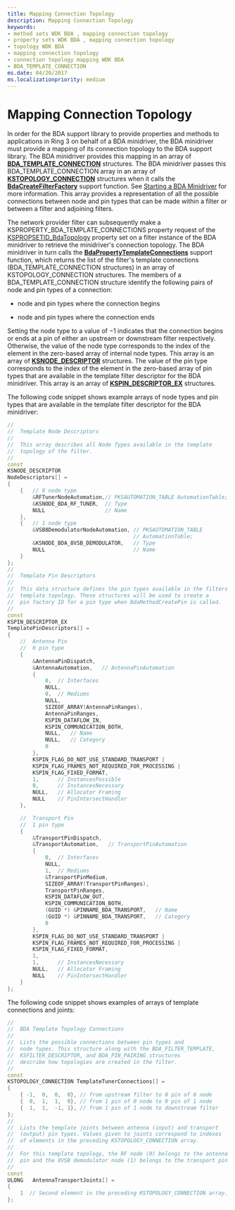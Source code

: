 ```yaml
---
title: Mapping Connection Topology
description: Mapping Connection Topology
keywords:
- method sets WDK BDA , mapping connection topology
- property sets WDK BDA , mapping connection topology
- topology WDK BDA
- mapping connection topology
- connection topology mapping WDK BDA
- BDA_TEMPLATE_CONNECTION
ms.date: 04/20/2017
ms.localizationpriority: medium
---
```


# Mapping Connection Topology





In order for the BDA support library to provide properties and methods to applications in Ring 3 on behalf of a BDA minidriver, the BDA minidriver must provide a mapping of its connection topology to the BDA support library. The BDA minidriver provides this mapping in an array of [**BDA\_TEMPLATE\_CONNECTION**](/windows-hardware/drivers/ddi/bdatypes/ns-bdatypes-_bda_template_connection) structures. The BDA minidriver passes this BDA\_TEMPLATE\_CONNECTION array in an array of [**KSTOPOLOGY\_CONNECTION**](/windows-hardware/drivers/ddi/ks/ns-ks-kstopology_connection) structures when it calls the [**BdaCreateFilterFactory**](/windows-hardware/drivers/ddi/bdasup/nf-bdasup-bdacreatefilterfactory) support function. See [Starting a BDA Minidriver](starting-a-bda-minidriver.md) for more information. This array provides a representation of all the possible connections between node and pin types that can be made within a filter or between a filter and adjoining filters.

The network provider filter can subsequently make a KSPROPERTY\_BDA\_TEMPLATE\_CONNECTIONS property request of the [KSPROPSETID\_BdaTopology](./kspropsetid-bdatopology.md) property set on a filter instance of the BDA minidriver to retrieve the minidriver's connection topology. The BDA minidriver in turn calls the [**BdaPropertyTemplateConnections**](/windows-hardware/drivers/ddi/bdasup/nf-bdasup-bdapropertytemplateconnections) support function, which returns the list of the filter's template connections (BDA\_TEMPLATE\_CONNECTION structures) in an array of KSTOPOLOGY\_CONNECTION structures. The members of a BDA\_TEMPLATE\_CONNECTION structure identify the following pairs of node and pin types of a connection:

-   node and pin types where the connection begins

-   node and pin types where the connection ends

Setting the node type to a value of −1 indicates that the connection begins or ends at a pin of either an upstream or downstream filter respectively. Otherwise, the value of the node type corresponds to the index of the element in the zero-based array of internal node types. This array is an array of [**KSNODE\_DESCRIPTOR**](/windows-hardware/drivers/ddi/ks/ns-ks-_ksnode_descriptor) structures. The value of the pin type corresponds to the index of the element in the zero-based array of pin types that are available in the template filter descriptor for the BDA minidriver. This array is an array of [**KSPIN\_DESCRIPTOR\_EX**](/windows-hardware/drivers/ddi/ks/ns-ks-_kspin_descriptor_ex) structures.

The following code snippet shows example arrays of node types and pin types that are available in the template filter descriptor for the BDA minidriver:

```cpp
//
//  Template Node Descriptors
//
//  This array describes all Node Types available in the template
//  topology of the filter.
//
const
KSNODE_DESCRIPTOR
NodeDescriptors[] =
{
    {   // 0 node type
        &RFTunerNodeAutomation,// PKSAUTOMATION_TABLE AutomationTable;
        &KSNODE_BDA_RF_TUNER,  // Type
        NULL                   // Name
    },
    {   // 1 node type
        &VSB8DemodulatorNodeAutomation, // PKSAUTOMATION_TABLE 
                                        // AutomationTable;
        &KSNODE_BDA_8VSB_DEMODULATOR,   // Type
        NULL                            // Name
    }
};
//
//  Template Pin Descriptors
//
//  This data structure defines the pin types available in the filters
//  template topology. These structures will be used to create a
//  pin factory ID for a pin type when BdaMethodCreatePin is called.
//
const
KSPIN_DESCRIPTOR_EX
TemplatePinDescriptors[] =
{
    //  Antenna Pin
    //  0 pin type
    {
        &AntennaPinDispatch,
        &AntennaAutomation,   // AntennaPinAutomation
        {
            0,  // Interfaces
            NULL,
            0,  // Mediums
            NULL,
            SIZEOF_ARRAY(AntennaPinRanges),
            AntennaPinRanges,
            KSPIN_DATAFLOW_IN,
            KSPIN_COMMUNICATION_BOTH,
            NULL,   // Name
            NULL,   // Category
            0
        },
        KSPIN_FLAG_DO_NOT_USE_STANDARD_TRANSPORT | 
        KSPIN_FLAG_FRAMES_NOT_REQUIRED_FOR_PROCESSING | 
        KSPIN_FLAG_FIXED_FORMAT,
        1,      // InstancesPossible
        0,      // InstancesNecessary
        NULL,   // Allocator Framing
        NULL    // PinIntersectHandler
    },

    //  Transport Pin
    //  1 pin type
    {
        &TransportPinDispatch,
        &TransportAutomation,   // TransportPinAutomation
        {
            0,  // Interfaces
            NULL,
            1,  // Mediums
            &TransportPinMedium,
            SIZEOF_ARRAY(TransportPinRanges),
            TransportPinRanges,
            KSPIN_DATAFLOW_OUT,
            KSPIN_COMMUNICATION_BOTH,
            (GUID *) &PINNAME_BDA_TRANSPORT,   // Name
            (GUID *) &PINNAME_BDA_TRANSPORT,   // Category
            0
        },
        KSPIN_FLAG_DO_NOT_USE_STANDARD_TRANSPORT | 
        KSPIN_FLAG_FRAMES_NOT_REQUIRED_FOR_PROCESSING | 
        KSPIN_FLAG_FIXED_FORMAT,
        1,
        1,      // InstancesNecessary
        NULL,   // Allocator Framing
        NULL    // PinIntersectHandler
    }
};
```

The following code snippet shows examples of arrays of template connections and joints:

```cpp
//
//  BDA Template Topology Connections
//
//  Lists the possible connections between pin types and
//  node types. This structure along with the BDA_FILTER_TEMPLATE, 
//  KSFILTER_DESCRIPTOR, and BDA_PIN_PAIRING structures 
//  describe how topologies are created in the filter.
//
const
KSTOPOLOGY_CONNECTION TemplateTunerConnections[] =
{
    { -1,  0,  0,  0}, // from upstream filter to 0 pin of 0 node 
    {  0,  1,  1,  0}, // from 1 pin of 0 node to 0 pin of 1 node 
    {  1,  1,  -1, 1}, // from 1 pin of 1 node to downstream filter 
};
//
//  Lists the template joints between antenna (input) and transport 
//  (output) pin types. Values given to joints correspond to indexes 
//  of elements in the preceding KSTOPOLOGY_CONNECTION array.
// 
//  For this template topology, the RF node (0) belongs to the antenna 
//  pin and the 8VSB demodulator node (1) belongs to the transport pin
//
const
ULONG   AntennaTransportJoints[] =
{
    1  // Second element in the preceding KSTOPOLOGY_CONNECTION array.
};
```

 

